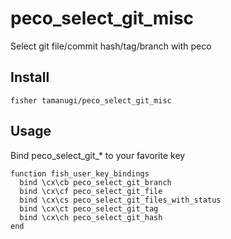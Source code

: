 # peco_select_git_misc

Select git file/commit hash/tag/branch with peco

## Install

```
fisher tamanugi/peco_select_git_misc
```

## Usage

Bind peco_select_git_* to your favorite key

```fish
function fish_user_key_bindings
  bind \cx\cb peco_select_git_branch
  bind \cx\cf peco_select_git_file
  bind \cx\cs peco_select_git_files_with_status
  bind \cx\ct peco_select_git_tag
  bind \cx\ch peco_select_git_hash
end
```